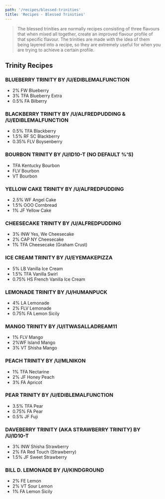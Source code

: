 ```yaml
---
path: '/recipes/blessed-trinities'
title: 'Recipes - Blessed Trinities'
---
```


> The blessed trinities are normally recipes consisting of three flavours that when mixed all together, create an improved flavour profile of that specific flavour. The trinities are made with the idea of them being layered into a recipe, so they are extremely useful for when you are trying to achieve a certain profile.

## Trinity Recipes

### BLUEBERRY TRINITY **BY /U/EDIBLEMALFUNCTION**

- 2% FW Blueberry
- 3% TFA Blueberry Extra
- 0.5% FA Bilberry

### BLACKBERRY TRINITY **BY /U/ALFREDPUDDING &amp; /U/EDIBLEMALFUNCTION**

- 0.5% TFA Blackberry
- 1.5% RF SC Blackberry
- 0.35% FLV Boysenberry

### BOURBON TRINITY **BY /U/ID10-T** **(NO DEFAULT %'S)**

- TFA Kentucky Bourbon
- FLV Bourbon
- VT Bourbon

### YELLOW CAKE TRINITY **BY /U/ALFREDPUDDING**

- 2.5% WF Angel Cake
- 1.5% OOO Cornbread
- 1% JF Yellow Cake

### CHEESECAKE TRINITY **BY /U/ALFREDPUDDING**

- 3% INW Yes, We Cheesecake
- 2% CAP NY Cheesecake
- 1% TFA Cheesecake (Graham Crust)

### ICE CREAM TRINITY **BY /U/EYEMAKEPIZZA**

- 5% LB Vanilla Ice Cream
- 1.5% TFA Vanilla Swirl
- 0.75% HS French Vanilla Ice Cream

### LEMONADE TRINITY **BY /U/HUMANPUCK**

- 4% LA Lemonade
- 2% FLV Lemonade
- 0.75% FA Lemon Sicily

### MANGO TRINITY **BY /U/ITWASALLADREAM11**

- 1% FLV Mango
- 2%WF Island Mango
- 3% VT Shisha Mango

### PEACH TRINITY **BY /U/MLNIKON**

- 1% TFA Nectarine
- 2% JF Honey Peach
- 3% FA Apricot

### PEAR TRINITY **BY /U/EDIBLEMALFUNCTION**

- 3.5% TFA Pear
- 0.75% FA Pear
- 0.5% JF Fuji

### DAVEBERRY TRINITY (AKA STRAWBERRY TRINITY) **BY /U/ID10-T**

- 3% INW Shisha Strawberry
- 2% FA Red Touch (Strawberry)
- 1.5% JF Sweet Strawberry

### BILL D. LEMONADE **BY /U/KINDGROUND**

- 2% FE Lemon
- 2% VT Sour Lemon
- 1% FA Lemon Sicily
